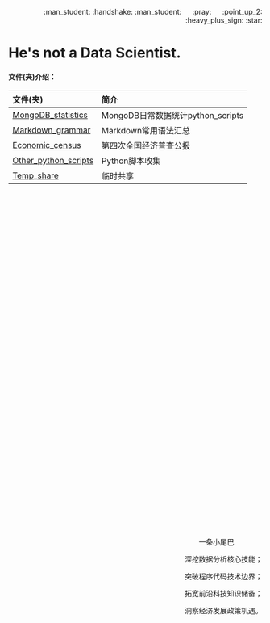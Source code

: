 <p align = "right"> :man_student: :handshake: :man_student:  &emsp; :pray: &emsp; :point_up_2: :heavy_plus_sign: :star: </p>  

# He's not a Data Scientist.

#### 文件(夹)介绍：

|文件(夹)|简介|
|:----|:----|
|[MongoDB_statistics][MongoDB_statistics]|MongoDB日常数据统计python_scripts|
|[Markdown_grammar][Markdown_grammar]|Markdown常用语法汇总|
|[Economic_census][Economic_census]|第四次全国经济普查公报|
|[Other_python_scripts][Other_python_scripts]|Python脚本收集|
|[Temp_share][Temp_share]|临时共享|

&emsp;

&emsp;

&emsp;

&emsp;

&emsp;

&emsp;

&emsp;

&emsp;

&emsp;

&emsp;

&emsp;

&emsp;

&emsp;

&emsp;

&emsp;

&emsp;

&emsp;

&emsp;

&emsp;

&emsp;

&emsp;

&emsp;

<p align = "right">&emsp;&emsp;&emsp;一条小尾巴&emsp;&emsp;&emsp;&emsp;</p>
<p align = "right">深挖数据分析核心技能；</p>
<p align = "right">突破程序代码技术边界；</p>
<p align = "right">拓宽前沿科技知识储备；</p>
<p align = "right">洞察经济发展政策机遇。</p>

[MongoDB_statistics]:https://github.com/446020169/open/tree/master/MongoDB_statistics
[Other_python_scripts]:https://github.com/446020169/open/tree/master/Other_python_scripts
[Temp_share]:https://github.com/446020169/open/tree/master/Temp_share
[Markdown_grammar]:https://github.com/446020169/open/blob/master/Markdown_grammar.md
[Economic_census]:https://github.com/446020169/open/tree/master/Economic_census
